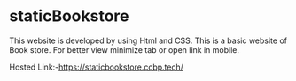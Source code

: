 # staticBookstore
This website is developed by using Html and CSS. This is a basic website of Book store. For better view minimize tab or open link in mobile.

Hosted Link:-https://staticbookstore.ccbp.tech/
